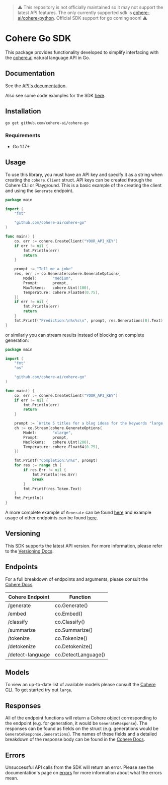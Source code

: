 
> ⚠️ This repository is not officially maintained so it may not support the latest API features. The only currently supported sdk is [cohere-ai/cohere-python](https://github.com/cohere-ai/cohere-python). Official SDK support for go coming soon! ⚠️

# Cohere Go SDK

This package provides functionality developed to simplify interfacing with the [cohere.ai](https://cohere.ai/) natural language API in Go.

## Documentation

See the [API's documentation](https://docs.cohere.ai/).

Also see some code examples for the SDK [here](https://github.com/cohere-ai/cohere-go/blob/main/example/main.go).

## Installation

```
go get github.com/cohere-ai/cohere-go
```

### Requirements

- Go 1.17+

## Usage

To use this library, you must have an API key and specify it as a string when creating the `cohere.Client` struct. API keys can be created through the Cohere CLI or Playground. This is a basic example of the creating the client and using the `Generate` endpoint.

```go
package main

import (
	"fmt"

	"github.com/cohere-ai/cohere-go"
)

func main() {
	co, err := cohere.CreateClient("YOUR_API_KEY")
	if err != nil {
		fmt.Println(err)
		return
	}

	prompt := "Tell me a joke"
	res, err := co.Generate(cohere.GenerateOptions{
		Model:       "medium",
		Prompt:      prompt,
		MaxTokens:   cohere.Uint(100),
		Temperature: cohere.Float64(0.75),
	})
	if err != nil {
		fmt.Println(err)
		return
	}
	fmt.Printf("Prediction:\n%s%s\n", prompt, res.Generations[0].Text)
}
```

or similarly you can stream results instead of blocking on complete generation:

```go
package main

import (
	"fmt"
	"os"

	"github.com/cohere-ai/cohere-go"
)

func main() {
	co, err := cohere.CreateClient("YOUR_API_KEY")
	if err != nil {
		fmt.Println(err)
		return
	}

	prompt := `Write 5 titles for a blog ideas for the keywords "large language model" or "text generation"`
	ch := co.Stream(cohere.GenerateOptions{
		Model:       "xlarge",
		Prompt:      prompt,
		MaxTokens:   cohere.Uint(200),
		Temperature: cohere.Float64(0.75),
	})

	fmt.Printf("Completion:\n%s", prompt)
	for res := range ch {
		if res.Err != nil {
			fmt.Println(res.Err)
			break
		}
		fmt.Printf(res.Token.Text)
	}
  	fmt.Println()
}
```

A more complete example of `Generate` can be found [here](https://github.com/cohere-ai/cohere-go/blob/main/example/main.go) and example usage of other endpoints can be found [here](https://github.com/cohere-ai/cohere-go/blob/main/client_test.go).

## Versioning

This SDK supports the latest API version. For more information, please refer to the [Versioning Docs](https://docs.cohere.ai/reference/versioning).

## Endpoints

For a full breakdown of endpoints and arguments, please consult the [Cohere Docs](https://docs.cohere.ai/).

| Cohere Endpoint  | Function            |
| ---------------- | ------------------- |
| /generate        | co.Generate()       |
| /embed           | co.Embed()          |
| /classify        | co.Classify()       |
| /summarize       | co.Summarize()      |
| /tokenize        | co.Tokenize()       |
| /detokenize      | co.Detokenize()     |
| /detect-language | co.DetectLanguage() |

## Models

To view an up-to-date list of available models please consult the [Cohere CLI](https://docs.cohere.ai/command/). To get started try out `large`.

## Responses

All of the endpoint functions will return a Cohere object corresponding to the endpoint (e.g. for generation, it would be `GenerateResponse`). The responses can be found as fields on the struct (e.g. generations would be `GenerateResponse.Generations`). The names of these fields and a detailed breakdown of the response body can be found in the [Cohere Docs](https://docs.cohere.ai/).

## Errors

Unsuccessful API calls from the SDK will return an error. Please see the documentation's page on [errors](https://docs.cohere.ai/errors-reference) for more information about what the errors mean.
